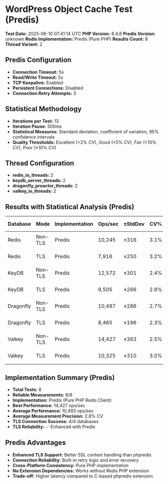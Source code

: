 # WordPress Object Cache Test (Predis)

**Test Date:** 2025-06-10 07:41:14 UTC
**PHP Version:** 8.4.8
**Predis Version:** unknown
**Redis Implementation:** Predis (Pure PHP)
**Results Count:** 8
**Thread Variant:** 2

## Predis Configuration

- **Connection Timeout:** 5s
- **Read/Write Timeout:** 5s
- **TCP Keepalive:** Enabled
- **Persistent Connections:** Disabled
- **Connection Retry Attempts:** 3

## Statistical Methodology

- **Iterations per Test:** 13
- **Iteration Pause:** 500ms
- **Statistical Measures:** Standard deviation, coefficient of variation, 95% confidence intervals
- **Quality Thresholds:** Excellent (<2% CV), Good (<5% CV), Fair (<10% CV), Poor (≥10% CV)

## Thread Configuration

- **redis_io_threads:** 2
- **keydb_server_threads:** 2
- **dragonfly_proactor_threads:** 2
- **valkey_io_threads:** 2

## Results with Statistical Analysis (Predis)

| Database | Mode | Implementation | Ops/sec | ±StdDev | CV% | Quality | Latency(ms) | ±StdDev | P95 Lat | P99 Lat | 95% CI | Iterations |
| --- | --- | --- | --- | --- | --- | --- | --- | --- | --- | --- | --- | --- | 
| Redis | Non-TLS | Predis | 10,245 | ±316 | 3.1% | 🟡 good | 0.097 | ±0.003 | 0.140 | 0.168 | 10,070-10,420 | 13 |
| Redis | TLS | Predis | 7,916 | ±250 | 3.2% | 🟡 good | 0.126 | ±0.004 | 0.178 | 0.216 | 7,778-8,055 | 13 |
| KeyDB | Non-TLS | Predis | 12,572 | ±301 | 2.4% | 🟡 good | 0.079 | ±0.002 | 0.123 | 0.143 | 12,405-12,739 | 13 |
| KeyDB | TLS | Predis | 9,505 | ±266 | 2.8% | 🟡 good | 0.105 | ±0.003 | 0.154 | 0.184 | 9,357-9,652 | 13 |
| Dragonfly | Non-TLS | Predis | 10,487 | ±286 | 2.7% | 🟡 good | 0.095 | ±0.003 | 0.140 | 0.166 | 10,328-10,645 | 13 |
| Dragonfly | TLS | Predis | 8,465 | ±196 | 2.3% | 🟡 good | 0.118 | ±0.003 | 0.174 | 0.208 | 8,356-8,574 | 13 |
| Valkey | Non-TLS | Predis | 14,427 | ±363 | 2.5% | 🟡 good | 0.069 | ±0.002 | 0.111 | 0.128 | 14,226-14,628 | 13 |
| Valkey | TLS | Predis | 10,325 | ±310 | 3.0% | 🟡 good | 0.096 | ±0.003 | 0.146 | 0.173 | 10,153-10,497 | 13 |

## Implementation Summary (Predis)

- **Total Tests:** 8
- **Reliable Measurements:** 8/8
- **Implementation:** Predis (Pure PHP Redis Client)
- **Best Performance:** 14,427 ops/sec
- **Average Performance:** 10,493 ops/sec
- **Average Measurement Precision:** 2.8% CV
- **TLS Connection Success:** 4/4 databases
- **TLS Reliability:** ✅ Enhanced with Predis

## Predis Advantages

- **Enhanced TLS Support:** Better SSL context handling than phpredis
- **Connection Reliability:** Built-in retry logic and error recovery
- **Cross-Platform Consistency:** Pure PHP implementation
- **No Extension Dependencies:** Works without Redis PHP extension
- **Trade-off:** Higher latency compared to C-based phpredis extension
